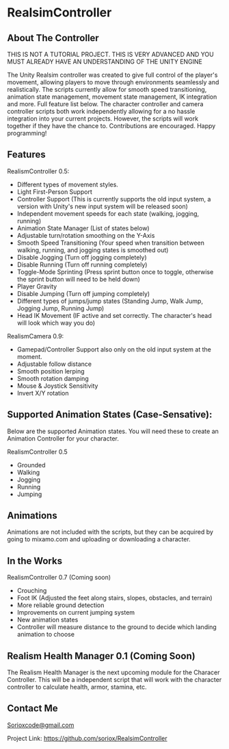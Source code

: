 # RealsimController

## About The Controller

THIS IS NOT A TUTORIAL PROJECT. THIS IS VERY ADVANCED AND YOU MUST ALREADY HAVE AN UNDERSTANDING OF THE UNITY ENGINE

The Unity Realsim controller was created to give full control of the player's movement, allowing players to move through environments seamlessly and realistically. The scripts currently allow for smooth speed transitioning, animation state management, movement state management, IK integration and more. Full feature list below. The character controller and camera controller scripts both work independently allowing for a no hassle integration into your current projects. However, the scripts will work together if they have the chance to. Contributions are encouraged. Happy programming!

## Features

RealismController 0.5:

* Different types of movement styles.
* Light First-Person Support
* Controller Support (This is currently supports the old input system, a version with Unity's new input system will be released soon)
* Independent movement speeds for each state (walking, jogging, running)
* Animation State Manager (List of states below)
* Adjustable turn/rotation smoothing on the Y-Axis
* Smooth Speed Transitioning (Your speed when transition between walking, running, and jogging states is smoothed out)
* Disable Jogging (Turn off jogging completely)
* Disable Running (Turn off running completely)
* Toggle-Mode Sprinting (Press sprint button once to toggle, otherwise the sprint button will need to be held down)
* Player Gravity
* Disable Jumping (Turn off jumping completely)
* Different types of jumps/jump states (Standing Jump, Walk Jump, Jogging Jump, Running Jump)
* Head IK Movement (IF active and set correctly. The character's head will look which way you do)

RealismCamera 0.9:

* Gamepad/Controller Support also only on the old input system at the moment.
* Adjustable follow distance
* Smooth position lerping
* Smooth rotation damping
* Mouse & Joystick Sensitivity
* Invert X/Y rotation

## Supported Animation States (Case-Sensative):

Below are the supported Animation states. You will need these to create an Animation Controller for your character. 

RealismController 0.5

* Grounded
* Walking
* Jogging
* Running
* Jumping

## Animations

Animations are not included with the scripts, but they can be acquired by going to mixamo.com and uploading or downloading a character.

## In the Works

RealismController 0.7 (Coming soon)

* Crouching
* Foot IK (Adjusted the feet along stairs, slopes, obstacles, and terrain)
* More reliable ground detection
* Improvements on current jumping system
* New animation states
* Controller will measure distance to the ground to decide which landing animation to choose

## Realism Health Manager 0.1 (Coming Soon)

The Realism Health Manager is the next upcoming module for the Characer Controller. This will be a independent script that will work with the character controller to calculate health, armor, stamina, etc.

## Contact Me

Sorioxcode@gmail.com

Project Link: https://github.com/soriox/RealsimController
